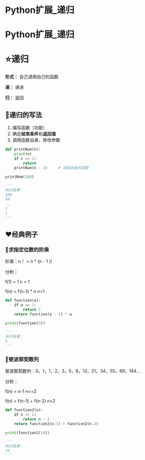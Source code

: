 # Python扩展_递归


# Python扩展_递归

# ⭐递归

**形式：** 自己调用自己的函数

**递：** 递进

**归：** 返回

## 🚩递归的写法

1. 编写函数（功能）
2. 确定**结束条件**和**返回值**
3. 调用函数自身，修改参数

```python
def printNum(n):
    print(n)
    if n == 1:
        return
    printNum(n - 1)     # 调用自身的函数

printNum(100)

'''
执行结果：
100
99
...
2
1
'''
```

## ❤经典例子

### 🧡求指定位数的阶乘

阶乘：n！ = n * (n - 1 )!

分析：

f(1) = 1    			n = 1

f(n) = f(n-1) * n    		n>1

```python
def function(a):
    if a == 1:
        return 1
    return function(a - 1) * a

print(function(3))

'''
执行结果：
6
'''
```

### 💛斐波那契数列

斐波那契数列：0，1，1，2，3，5，8，13，21，34，55，89，144...

分析：

f(n) = n-1   				n<=2

f(n) = f(n-1) + f(n-2) 		n>2

```python
def function2(n):
    if n <= 2:
        return n - 1
    return function2(n-1) + function2(n-2)

print(function2(10))

'''
执行结果：
34
'''
